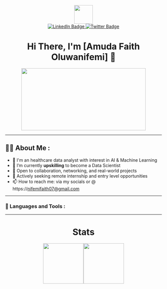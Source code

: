 <div id="header" align="center">
  <img src="https://media.giphy.com/media/M9gbBd9nbDrOTu1Mqx/giphy.gif" width="60"/>
</di>

<div id="badges">
  <a href="https://www.linkedin.com/in/faith-amuda-033736206/">
    <img src="https://img.shields.io/badge/LinkedIn-blue?style=for-the-badge&logo=linkedin&logoColor=white" alt="LinkedIn Badge"/>
  </a>
  <!--
  <a href="your-youtube-URL">
    <img src="https://img.shields.io/badge/YouTube-red?style=for-the-badge&logo=youtube&logoColor=white" alt="Youtube Badge"/>
  </a>
  -->
  
  <a href="https://mobile.twitter.com/nifemifaith07">
    <img src="https://img.shields.io/badge/Twitter-blue?style=for-the-badge&logo=twitter&logoColor=white" alt="Twitter Badge"/>
  </a>
</div>

<div>
  <img src="https://komarev.com/ghpvc/?username=nifemifaith07&style=flat-square&color=blue" alt=""/>
</div>

# Hi There, I'm [Amuda Faith Oluwanifemi] 👋

<div align="center">
  <img src="https://media.giphy.com/media/dWesBcTLavkZuG35MI/giphy.gif" width="400" height="200"/>
</div>

---
<div align="left">

## :woman_technologist: About Me :

<!--
**nifemifaith07/nifemifaith07** is a ✨ _special_ ✨ repository because its `README.md` (this file) appears on your GitHub profile.

Here are some ideas to get you started:
-->
<!--
- 🔭 I’m currently working on
- 💬 Ask me about ...
- 😄 Pronouns: ...
- ⚡ Fun fact: 
-->
- 🙋 I'm an healthcare data analyst with interest in AI & Machine Learning
- 🌱 I’m currently **upskilling** to become a Data Scientist
- 👯 Open to collaboration, networking, and real-world projects
- 🤔 Actively seeking remote internship and entry level opportunities
- 📫 How to reach me: via my socials or @ https://nifemifaith07@gmail.com

---

### :hammer: Languages and Tools :
</div>

<!--
## :books: [how to create impressive README](https://technwzs.com/how-to-create-an-impressive-github-profile-readme/)
-->

---

# Stats

<a href="https://github.com/T=nifemifaith07"><img height="130px" src="https://github-readme-stats.vercel.app/api?username=nifemifaith07&hide_title=true&hide_border=true&show_icons=true&include_all_commits=true&count_private=true&line_height=21&theme=tokyonight" /><!-- wi*quL3fcV --><img height="130px" src="https://github-readme-stats.vercel.app/api/top-langs/?username=nifemifaith07&hide_title=true&hide_border=true&layout=compact&langs_count=10theme=tokyonight&&hide=css,html,shaderlab&theme=tokyonight" /></a> 
